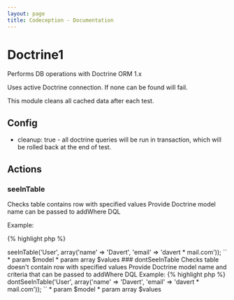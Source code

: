 ```yaml
---
layout: page
title: Codeception - Documentation
---
```


# Doctrine1

Performs DB operations with Doctrine ORM 1.x

Uses active Doctrine connection. If none can be found will fail.

This module cleans all cached data after each test.

## Config
* cleanup: true - all doctrine queries will be run in transaction, which will be rolled back at the end of test.


## Actions


### seeInTable


Checks table contains row with specified values
Provide Doctrine model name can be passed to addWhere DQL

Example:

{% highlight php %}
<?php
$I->seeInTable('User', array('name' => 'Davert', 'email' => 'davert * mail.com'));

``

 * param $model
 * param array $values

### dontSeeInTable


Checks table doesn't contain row with specified values
Provide Doctrine model name and criteria that can be passed to addWhere DQL

Example:

{% highlight php %}
<?php
$I->dontSeeInTable('User', array('name' => 'Davert', 'email' => 'davert * mail.com'));

``

 * param $model
 * param array $values
